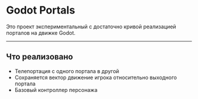 # Godot Portals

Это проект экспериментальный с достаточно кривой реализацией порталов на движке Godot. 

---

## Что реализовано

- Телепортация с одного портала в другой
- Сохраняется вектор движение игрока относительно выходного портала
- Базовый контроллер персонажа
